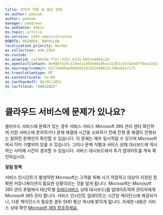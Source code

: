 ```yaml
---
title: 관리자 역할 및 할당 방법
ms.author: pebaum
author: pebaum
manager: pamgreen
ms.audience: Admin
ms.topic: article
ms.service: o365-administration
ROBOTS: NOINDEX, NOFOLLOW
localization_priority: Normal
ms.collection: Adm_O365
ms.custom: ''
ms.assetid: ca7d439d-ffe7-4351-bfd1-b022e4056138
ms.openlocfilehash: 0e80bfd24c319a411493e88c6bac31365c347a2e67f8ecb2dc9ba52fb24fc5d3
ms.sourcegitcommit: b5f7da89a650d2915dc652449623c78be6247175
ms.translationtype: MT
ms.contentlocale: ko-KR
ms.lasthandoff: 08/05/2021
ms.locfileid: "54012422"
---
```

# <a name="experiencing-problems-with-a-cloud-service"></a>클라우드 서비스에 문제가 있나요?

클라우드 서비스에 문제가 있는 경우 서비스 서비스 Microsoft 365 관리 센터 [](https://admin.microsoft.com/AdminPortal/Home#/servicehealth) 확인하여 지원 서비스에 문의하거나 문제 해결에 시간을 소비하기 전에 진행 중 해결이 진행되는 알려진 문제인지 확인할 수 있습니다. 이 문제는 매우 일시적일 수 있으며 Microsoft에서 이미 식별되어 있을 수 있습니다. 그러나 문제 식별과 서비스 상태 대시보드에 게시하는 사이에 시간이 경과할 수 있습니다. 서비스 대시보드에서 추가 업데이트를 계속 확인하십시오.

**알림 정책**

서비스 인시던트가 발생하면 Microsoft는 고객을 위해 시기 적절하고 대상이 지정된 정확한 커뮤니케이션이 필요한 상황이라는 것을 알게 됩니다. Microsoft는 Microsoft 365 관리 포털에서 테넌트별 [SHD(서비스](https://admin.microsoft.com/AdminPortal/Home#/servicehealth) 상태 대시보드)를 업데이트하여 관리자에게 Microsoft 365 관리 합니다. 서비스 인시던트 업데이트는 시간당 케이던스에 제공되거나, 다른 케이던스가 필요한 경우 SHD 통신 게시에 밝히게 됩니다. 자세한 내용은 서비스 상태 확인 [Microsoft 365 참조하세요.](https://docs.microsoft.com/office365/enterprise/view-service-health)

